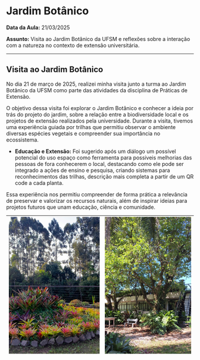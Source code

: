 # Jardim Botânico
**Data da Aula:** 21/03/2025

**Assunto:** Visita ao Jardim Botânico da UFSM e reflexões sobre a 
interação com a natureza no contexto de extensão universitária.

---

## Visita ao Jardim Botânico
No dia 21 de março de 2025, realizei minha visita junto a turma ao Jardim Botânico da UFSM como parte das atividades da disciplina
de Práticas de Extensão.

O objetivo dessa visita foi explorar o Jardim Botânico e conhecer a ideia por trás do projeto do
jardim, sobre a relação entre a biodiversidade local e os projetos de extensão 
realizados pela universidade.
Durante a visita, tivemos uma experiência guiada por trilhas que permitiu observar o ambiente
diversas espécies vegetais e compreender sua importância no ecossistema.

- **Educação e Extensão:** Foi sugerido após um diálogo um possível potencial do uso espaço 
como ferramenta para possiveis melhorias das pessoas de fora conhecerem o local, destacando como ele pode ser integrado a ações de ensino e 
pesquisa, criando sistemas para reconhecimentos das trilhas, descrição mais completa a partir de um
QR code a cada planta.

Essa experiência nos permitiu compreender de forma prática a relevância de preservar e valorizar os recursos naturais, 
além de inspirar ideias para projetos futuros que unam educação, ciência e comunidade.


| ![Jardim 1](images/jardimBotanico.jpeg) | ![Jardim 2](images/jardimBotanico2.jpeg) |
|-----------------------------------------|-----------------------------------------|
